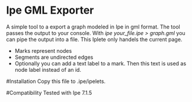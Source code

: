 # Ipe GML Exporter
A simple tool to a export a graph modeled in Ipe in gml format. The tool passes the output to your console. With *ipe your_file.ipe > graph.gml* you can pipe the output into a file. This Iplete only handels the current page. 
 
* Marks represent nodes
* Segments are undirected edges
* Optionally you can add a text label to a mark. Then this text is used as node label instead of an id.

#Installation
Copy this file to .ipe/ipelets. 

#Compatibility
Tested with Ipe 7.1.5
